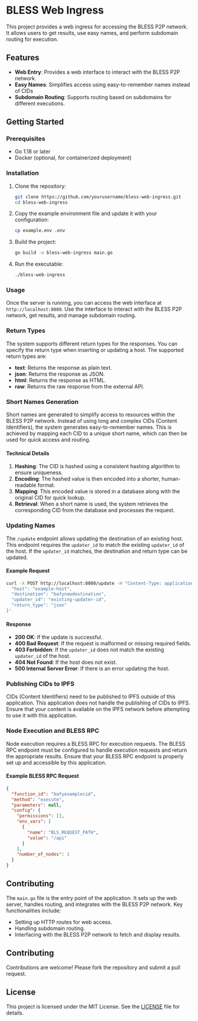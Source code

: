 # BLESS Web Ingress

This project provides a web ingress for accessing the BLESS P2P network. It allows users to get results, use easy names, and perform subdomain routing for execution.

## Features

- **Web Entry**: Provides a web interface to interact with the BLESS P2P network.
- **Easy Names**: Simplifies access using easy-to-remember names instead of CIDs
- **Subdomain Routing**: Supports routing based on subdomains for different executions.

## Getting Started

### Prerequisites

- Go 1.18 or later
- Docker (optional, for containerized deployment)

### Installation

1. Clone the repository:
    ```sh
    git clone https://github.com/yourusername/bless-web-ingress.git
    cd bless-web-ingress
    ```

2. Copy the example environment file and update it with your configuration:
    ```sh
    cp example.env .env
    ```

3. Build the project:
    ```sh
    go build -o bless-web-ingress main.go
    ```

4. Run the executable:
    ```sh
    ./bless-web-ingress
    ```

### Usage

Once the server is running, you can access the web interface at `http://localhost:8080`. Use the interface to interact with the BLESS P2P network, get results, and manage subdomain routing.

### Return Types

The system supports different return types for the responses. You can specify the return type when inserting or updating a host. The supported return types are:

- **text**: Returns the response as plain text.
- **json**: Returns the response as JSON.
- **html**: Returns the response as HTML.
- **raw**: Returns the raw response from the external API.

### Short Names Generation

Short names are generated to simplify access to resources within the BLESS P2P network. Instead of using long and complex CIDs (Content Identifiers), the system generates easy-to-remember names. This is achieved by mapping each CID to a unique short name, which can then be used for quick access and routing.

#### Technical Details

1. **Hashing**: The CID is hashed using a consistent hashing algorithm to ensure uniqueness.
2. **Encoding**: The hashed value is then encoded into a shorter, human-readable format.
3. **Mapping**: This encoded value is stored in a database along with the original CID for quick lookup.
4. **Retrieval**: When a short name is used, the system retrieves the corresponding CID from the database and processes the request.

### Updating Names

The `/update` endpoint allows updating the destination of an existing host. This endpoint requires the `updater_id` to match the existing `updater_id` of the host. If the `updater_id` matches, the destination and return type can be updated.

#### Example Request

```sh
curl -X POST http://localhost:8080/update -H "Content-Type: application/json" -d '{
  "host": "example-host",
  "destination": "bafynewdestination",
  "updater_id": "existing-updater-id",
  "return_type": "json"
}'
```

#### Response

- **200 OK**: If the update is successful.
- **400 Bad Request**: If the request is malformed or missing required fields.
- **403 Forbidden**: If the `updater_id` does not match the existing `updater_id` of the host.
- **404 Not Found**: If the host does not exist.
- **500 Internal Server Error**: If there is an error updating the host.

### Publishing CIDs to IPFS

CIDs (Content Identifiers) need to be published to IPFS outside of this application. This application does not handle the publishing of CIDs to IPFS. Ensure that your content is available on the IPFS network before attempting to use it with this application.

### Node Execution and BLESS RPC

Node execution requires a BLESS RPC for execution requests. The BLESS RPC endpoint must be configured to handle execution requests and return the appropriate results. Ensure that your BLESS RPC endpoint is properly set up and accessible by this application.

#### Example BLESS RPC Request

```json
{
  "function_id": "bafyexamplecid",
  "method": "execute",
  "parameters": null,
  "config": {
    "permissions": [],
    "env_vars": [
      {
        "name": "BLS_REQUEST_PATH",
        "value": "/api"
      }
    ],
    "number_of_nodes": 1
  }
}
```

## Contributing

The `main.go` file is the entry point of the application. It sets up the web server, handles routing, and integrates with the BLESS P2P network. Key functionalities include:

- Setting up HTTP routes for web access.
- Handling subdomain routing.
- Interfacing with the BLESS P2P network to fetch and display results.

## Contributing

Contributions are welcome! Please fork the repository and submit a pull request.

## License

This project is licensed under the MIT License. See the [LICENSE](LICENSE) file for details.